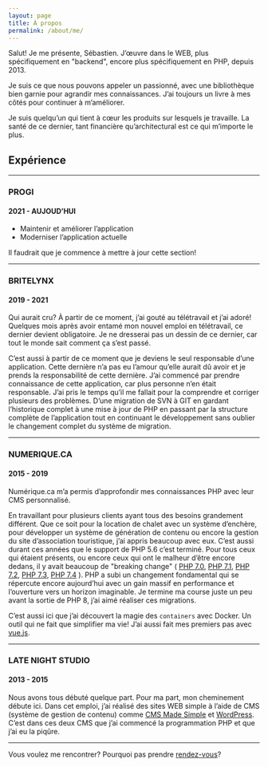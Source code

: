```yaml
---
layout: page
title: À propos
permalink: /about/me/
---
```

Salut! Je me présente, Sébastien. J’œuvre dans le WEB, plus spécifiquement en "backend", encore plus spécifiquement en PHP, depuis 2013.

Je suis ce que nous pouvons appeler un passionné, avec une bibliothèque bien garnie pour agrandir mes connaissances. J’ai toujours un livre à mes côtés pour continuer à m’améliorer.

Je suis quelqu’un qui tient à cœur les produits sur lesquels je travaille. La santé de ce dernier, tant financière qu’architectural est ce qui m’importe le plus.

## Expérience

---

### PROGI
#### 2021 - AUJOUD’HUI
- Maintenir et améliorer l’application
- Moderniser l’application actuelle

Il faudrait que je commence à mettre à jour cette section!

---

### BRITELYNX
#### 2019 - 2021
Qui aurait cru? À partir de ce moment, j’ai gouté au télétravail et j’ai adoré! Quelques mois après avoir entamé mon nouvel emploi en télétravail, ce dernier devient obligatoire. Je ne dresserai pas un dessin de ce dernier, car tout le monde sait comment ça s’est passé. 

C’est aussi à partir de ce moment que je deviens le seul responsable d’une application. Cette dernière n’a pas eu l’amour qu’elle aurait dû avoir et je prends la responsabilité de cette dernière. J’ai commencé par prendre connaissance de cette application, car plus personne n’en était responsable. J’ai pris le temps qu’il me fallait pour la comprendre et corriger plusieurs des problèmes. D’une migration de SVN à GIT en gardant l’historique complet à une mise à jour de PHP en passant par la structure complète de l’application tout en continuant le développement sans oublier le changement complet du système de migration.

---

### NUMERIQUE.CA
#### 2015 - 2019
Numérique.ca m’a permis d’approfondir mes connaissances PHP avec leur CMS personnalisé.

En travaillant pour plusieurs clients ayant tous des besoins grandement différent. Que ce soit pour la location de chalet avec un système d’enchère, pour développer un système de génération de contenu ou encore la gestion du site d’association touristique, j’ai appris beaucoup avec eux. C’est aussi durant ces années que le support de PHP 5.6 c’est terminé. Pour tous ceux qui étaient présents, ou encore ceux qui ont le malheur d’être encore dedans, il y avait beaucoup de "breaking change" (
[PHP 7.0](https://www.php.net/manual/fr/migration70.incompatible.php),
[PHP 7.1](https://www.php.net/manual/fr/migration71.incompatible.php),
[PHP 7.2](https://www.php.net/manual/fr/migration72.incompatible.php),
[PHP 7.3](https://www.php.net/manual/fr/migration73.incompatible.php),
[PHP 7.4](https://www.php.net/manual/fr/migration74.incompatible.php)
). PHP a subi un changement fondamental qui se répercute encore aujourd’hui avec un gain massif en performance et l’ouverture vers un horizon imaginable. Je termine ma course juste un peu avant la sortie de PHP 8, j’ai aimé réaliser ces migrations.

C’est aussi ici que j’ai découvert la magie des `containers` avec Docker. Un outil qui ne fait que simplifier ma vie! J’ai aussi fait mes premiers pas avec [vue.js](https://vuejs.org/).

---

### LATE NIGHT STUDIO
#### 2013 - 2015
Nous avons tous débuté quelque part. Pour ma part, mon cheminement débute ici. Dans cet emploi, j’ai réalisé des sites WEB simple à l’aide de CMS (système de gestion de contenu) comme [CMS Made Simple](http://www.cmsmadesimple.org/) et [WordPress](https://wordpress.com/). C’est dans ces deux CMS que j’ai commencé la programmation PHP et que j’ai eu la piqûre.

---

Vous voulez me rencontrer? Pourquoi pas prendre [rendez-vous](https://calendly.com/sk2001)?